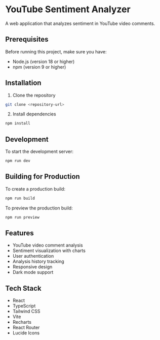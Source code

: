 # YouTube Sentiment Analyzer

A web application that analyzes sentiment in YouTube video comments.

## Prerequisites

Before running this project, make sure you have:
- Node.js (version 18 or higher)
- npm (version 9 or higher)

## Installation

1. Clone the repository
```bash
git clone <repository-url>
```

2. Install dependencies
```bash
npm install
```

## Development

To start the development server:
```bash
npm run dev
```

## Building for Production

To create a production build:
```bash
npm run build
```

To preview the production build:
```bash
npm run preview
```

## Features

- YouTube video comment analysis
- Sentiment visualization with charts
- User authentication
- Analysis history tracking
- Responsive design
- Dark mode support

## Tech Stack

- React
- TypeScript
- Tailwind CSS
- Vite
- Recharts
- React Router
- Lucide Icons

